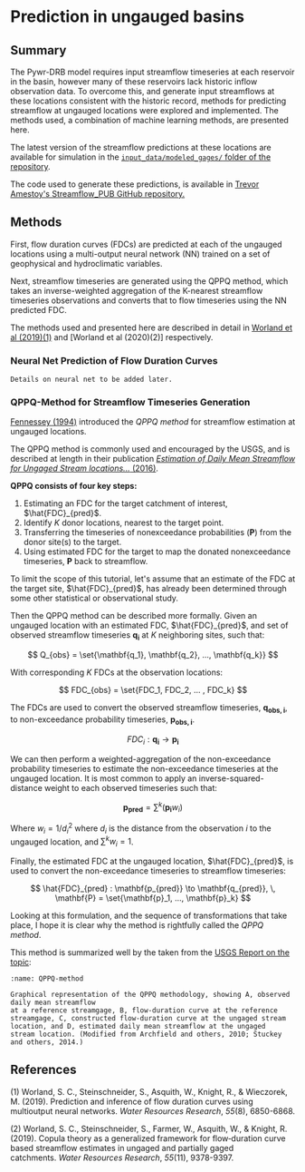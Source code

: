 # Prediction in ungauged basins

## Summary

The Pywr-DRB model requires input streamflow timeseries at each reservoir in the basin, however many of these reservoirs lack historic inflow observation data. To overcome this, and generate input streamflows at these locations consistent with the historic record, methods for predicting streamflow at ungauged locations were explored and implemented. The methods used, a combination of machine learning methods, are presented here.

The latest version of the streamflow predictions at these locations are available for simulation in the [`input_data/modeled_gages/` folder of the repository](https://github.com/ahamilton144/DRB_water_management/tree/master/input_data/modeled_gages).

The code used to generate these predictions, is available in [Trevor Amestoy's Streamflow_PUB GitHub repository.](https://github.com/TrevorJA/Streamflow_PUB)

## Methods

First, flow duration curves (FDCs) are predicted at each of the ungauged locations using a multi-output neural network (NN) trained on a set of geophysical and hydroclimatic variables.

Next, streamflow timeseries are generated using the QPPQ method, which takes an inverse-weighted aggregation of the K-nearest streamflow timeseries observations and converts that to flow timeseries using the NN predicted FDC.

The methods used and presented here are described in detail in [Worland et al (2019)(1)](https://agupubs.onlinelibrary.wiley.com/doi/full/10.1029/2018WR024463) and [Worland et al (2020)(2)] respectively.

### Neural Net Prediction of Flow Duration Curves

```{note}
Details on neural net to be added later.
```

### QPPQ-Method for Streamflow Timeseries Generation

[Fennessey (1994)](https://scholar.google.com/citations?view_op=view_citation&hl=en&user=efFhgZ8AAAAJ&citation_for_view=efFhgZ8AAAAJ:zYLM7Y9cAGgC) introduced the *QPPQ method* for streamflow estimation at ungauged locations.

The QPPQ method is commonly used and encouraged by the USGS, and is described at length in their publication [*Estimation of Daily Mean Streamflow for Ungaged Stream locations...* (2016)](https://pubs.usgs.gov/sir/2015/5157/sir20155157.pdf).

**QPPQ consists of four key steps:**
1. Estimating an FDC for the target catchment of interest, $\hat{FDC}_{pred}$.
2. Identify $K$ donor locations, nearest to the target point.
3. Transferring the timeseries of nonexceedance probabilities ($\mathbf{P}$) from the donor site(s) to the target.
4. Using estimated FDC for the target to map the donated nonexceedance timeseries, $\mathbf{P}$ back to streamflow.

To limit the scope of this tutorial, let's assume that an estimate of the FDC at the target site, $\hat{FDC}_{pred}$, has already been determined through some other statistical or observational study.

Then the QPPQ method can be described more formally. Given an ungauged location with an estimated FDC, $\hat{FDC}_{pred}$, and set of observed streamflow timeseries $\mathbf{q_i}$ at $K$ neighboring sites, such that:

$$
Q_{obs} = \set{\mathbf{q_1}, \mathbf{q_2}, ..., \mathbf{q_k}}
$$

With corresponding $K$ FDCs at the observation locations:

$$
FDC_{obs} = \set{FDC_1, FDC_2, ... , FDC_k}
$$

The FDCs are used to convert the observed streamflow timeseries, $\mathbf{q_{obs, i}}$, to non-exceedance probability timeseries, $\mathbf{p_{obs, i}}$.

$$
FDC_i : \mathbf{q_{i}} \to \mathbf{p_i}
$$

We can then perform a weighted-aggregation of the non-exceedance probability timeseries to estimate the non-exceedance timeseries at the ungauged location. It is most common to apply an inverse-squared-distance weight to each observed timeseries such that:

$$
\mathbf{p_{pred}} = \sum^k (\mathbf{p_i}w_i)
$$

Where $w_i = 1 / d_i^2$ where $d_i$ is the distance from the observation $i$ to the ungauged location, and $\sum^k w_i = 1$.

Finally, the estimated FDC at the ungauged location, $\hat{FDC}_{pred}$, is used to convert the non-exceedance timeseries to streamflow timeseries:

$$
\hat{FDC}_{pred} : \mathbf{p_{pred}} \to \mathbf{q_{pred}}, \, \mathbf{P} = \set{\mathbf{p}_1, ..., \mathbf{p}_k}
$$

Looking at this formulation, and the sequence of transformations that take place, I hope it is clear why the method is rightfully called the *QPPQ method*.

This method is summarized well by the taken from the [USGS Report on the topic](https://pubs.usgs.gov/sir/2015/5157/sir20155157.pdf):

```{figure} ../images/QPPQ_method.jpg
:name: QPPQ-method

Graphical representation of the QPPQ methodology, showing A, observed daily mean streamflow
at a reference streamgage, B, flow-duration curve at the reference streamgage, C, constructed flow-duration curve at the ungaged stream location, and D, estimated daily mean streamflow at the ungaged
stream location. (Modified from Archfield and others, 2010; Stuckey and others, 2014.)
```


## References

(1) Worland, S. C., Steinschneider, S., Asquith, W., Knight, R., & Wieczorek, M. (2019). Prediction and inference of flow duration curves using multioutput neural networks. _Water Resources Research_, _55_(8), 6850-6868.

(2) Worland, S. C., Steinschneider, S., Farmer, W., Asquith, W., & Knight, R. (2019). Copula theory as a generalized framework for flow‐duration curve based streamflow estimates in ungaged and partially gaged catchments. _Water Resources Research_, _55_(11), 9378-9397.
